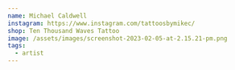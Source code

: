 ```yaml
---
name: Michael Caldwell
instagram: https://www.instagram.com/tattoosbymikec/
shop: Ten Thousand Waves Tattoo
image: /assets/images/screenshot-2023-02-05-at-2.15.21-pm.png
tags:
  - artist
---
```

